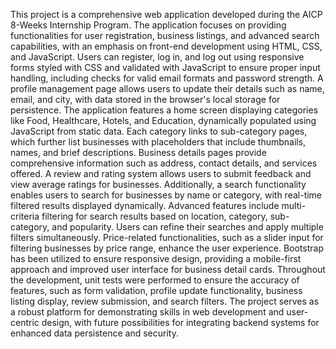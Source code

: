 This project is a comprehensive web application developed during the AICP 8-Weeks Internship Program. The application focuses on providing functionalities for user registration, business listings, and advanced search capabilities, with an emphasis on front-end development using HTML, CSS, and JavaScript. Users can register, log in, and log out using responsive forms styled with CSS and validated with JavaScript to ensure proper input handling, including checks for valid email formats and password strength. A profile management page allows users to update their details such as name, email, and city, with data stored in the browser's local storage for persistence.
The application features a home screen displaying categories like Food, Healthcare, Hotels, and Education, dynamically populated using JavaScript from static data. Each category links to sub-category pages, which further list businesses with placeholders that include thumbnails, names, and brief descriptions. Business details pages provide comprehensive information such as address, contact details, and services offered. A review and rating system allows users to submit feedback and view average ratings for businesses. Additionally, a search functionality enables users to search for businesses by name or category, with real-time filtered results displayed dynamically.
Advanced features include multi-criteria filtering for search results based on location, category, sub-category, and popularity. Users can refine their searches and apply multiple filters simultaneously. Price-related functionalities, such as a slider input for filtering businesses by price range, enhance the user experience. Bootstrap has been utilized to ensure responsive design, providing a mobile-first approach and improved user interface for business detail cards.
Throughout the development, unit tests were performed to ensure the accuracy of features, such as form validation, profile update functionality, business listing display, review submission, and search filters. The project serves as a robust platform for demonstrating skills in web development and user-centric design, with future possibilities for integrating backend systems for enhanced data persistence and security.